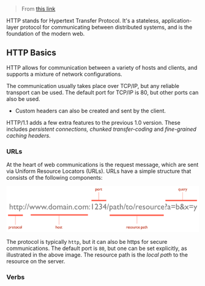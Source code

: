 > From [this link](https://code.tutsplus.com/tutorials/http-the-protocol-every-web-developer-must-know-part-1--net-31177)

HTTP stands for Hypertext Transfer Protocol. It's a stateless, application-layer protocol for communicating between distributed systems, and is the foundation of the modern web.

## HTTP Basics

HTTP allows for communication between a variety of hosts and clients, and supports a mixture of network configurations.

The communication usually takes place over TCP/IP, but any reliable transport can be used. The default port for TCP/IP is 80, but other ports can also be used.

- Custom headers can also be created and sent by the client.

HTTP/1.1 adds a few extra features to the previous 1.0 version. These includes *persistent connections, chunked transfer-coding* and *fine-grained caching headers*.

### URLs

At the heart of web communications is the request message, which are sent via Uniform Resource Locators (URLs). URLs have a simple structure that consists of the following components:

![http_url](images/http-url.png)

The protocol is typically `http`, but it can also be https for secure communications. The default port is `80`, but one can be set explicitly, as illustrated in the above image. The resource path is the *local path* to the resource on the server.

### Verbs